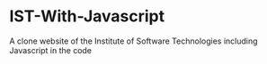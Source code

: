 # IST-With-Javascript
A clone website of the Institute of Software Technologies including Javascript in the code
